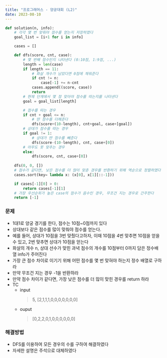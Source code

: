 ```yaml
---
title: "프로그래머스 - 양궁대회 (L2)"
date: 2023-08-10
---
```


```python
def solution(n, info):
    # 각각 몇 번 맞춰야 점수를 얻는지 저장하였다
    goal_list = [i+1 for i in info]

    cases = []

    def dfs(score, cnt, case):
        # 몇 번째 점수인지 나타낸다 (0:10점, 1:9점, ...)
        length = len(case)
        if length == 11:
            # 화살 개수가 남았다면 0점에 채워준다
            if cnt != n:
                case[-1] += n-cnt
            cases.append((score, case))
            return
        # 현재 단계에서 몇 점 맞아야 점수를 따는지를 나타낸다
        goal = goal_list[length]

        # 점수를 따는 경우
        if cnt + goal <= n:
            # 딴 점수를 더해준다
            dfs(score+(10-length), cnt+goal, case+[goal])
        # 상대가 점수를 따는 경우
        if goal != 1:
            # 상대가 딴 점수를 빼준다
            dfs(score-(10-length), cnt, case+[0])
        # 아무도 못 맞추는 경우
        else:
            dfs(score, cnt, case+[0])
            
    dfs(0, 0, [])
    # 점수가 같다면, 낮은 점수를 더 많이 맞춘 경우를 반환하기 위해 역순으로 정렬하였다
    cases.sort(key= lambda x: (x[0], x[1][::-1]))

    if cases[-1][0] > 0:
        return cases[-1][1]
    # 가장 우선순위가 높은 case의 점수가 음수인 경우, 무조건 지는 경우로 간주한다    
    return [-1]
```

### 문제

- 1대1로 양궁 경기를 한다, 점수는 10점~0점까지 있다
- 상대보다 같은 점수를 많이 맞춰야 점수를 얻는다.
- 예를 들어, 상대가 10점을 3번 맞췄다고하자, 이때 10점을 4번 맞추면 10점을 얻을 수 있고, 2번 맞추면 상대가 10점을 얻는다
- 화살의 개수 n, 상대 선수가 맞힌 과녁 점수의 개수를 10점부터 0까지 담은 정수배열 info가 주어진다
- 가장 큰 점수 차이로 이기기 위해 어떤 점수를 몇 번 맞혀야 하는지 정수 배열로 구하라
- 만약 무조건 지는 경우 -1을 반환하라
- 만약 점수 차이가 같다면, 가장 낮은 점수를 더 많이 맞힌 경우를 return 하라
- TC
  - input
    > 5, [2,1,1,1,0,0,0,0,0,0,0]
  - ouput
    > [0,2,2,0,1,0,0,0,0,0,0]

### 해결방법
- DFS를 이용하여 모든 경우의 수를 구하여 해결하였다
- 자세한 설명은 주석으로 대체하였다

